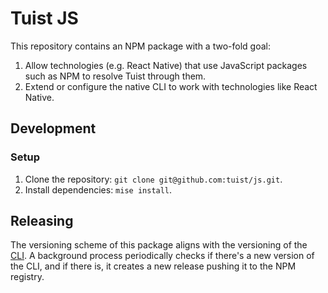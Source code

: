 # Tuist JS

This repository contains an NPM package with a two-fold goal:

1. Allow technologies (e.g. React Native) that use JavaScript packages such as NPM to resolve Tuist through them.
2. Extend or configure the native CLI to work with technologies like React Native.

## Development

### Setup

1. Clone the repository: `git clone git@github.com:tuist/js.git`.
2. Install dependencies: `mise install`.


## Releasing

The versioning scheme of this package aligns with the versioning of the [CLI](https://github.com/tuist/tuist).
A background process periodically checks if there's a new version of the CLI, and if there is, it creates a new release pushing it to the NPM registry.
